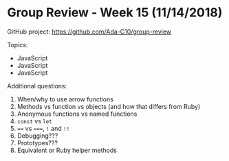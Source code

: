 # Group Review - Week 15 (11/14/2018)

GitHub project: https://github.com/Ada-C10/group-review

Topics:
* JavaScript
* JavaScript
* JavaScript

Additional questions:
1. When/why to use arrow functions
2. Methods vs function vs objects (and how that differs from Ruby)
3. Anonymous functions vs named functions
4. `const` vs `let`
5. `==` vs `===`, `!` and `!!`
6. Debugging???
7. Prototypes???
8. Equivalent or Ruby helper methods
